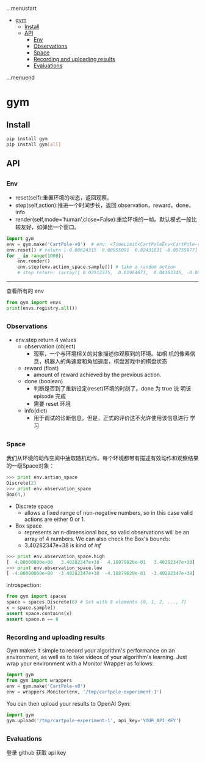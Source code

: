 ...menustart

 - [gym](#e4d81f13f96fb9bc905f4ad89615032b)
     - [Install](#349838fb1d851d3e2014b9fe39203275)
     - [API](#db974238714ca8de634a7ce1d083a14f)
         - [Env](#aa9f9a8454a370443372f6259447844e)
         - [Observations](#263df4303fc8e2f27499caefad0c6f25)
         - [Space](#d511f8439ecde36647437fbba67a4394)
         - [Recording and uploading results](#580d8bcd9865196d4daf2e7514174d27)
         - [Evaluations](#d1ec602319f9da672ff7e6e84f8ec53d)

...menuend


<h2 id="e4d81f13f96fb9bc905f4ad89615032b"></h2>

# gym

<h2 id="349838fb1d851d3e2014b9fe39203275"></h2>

## Install 

```bash
pip install gym
pip install gym[all]
```

<h2 id="db974238714ca8de634a7ce1d083a14f"></h2>

## API

<h2 id="aa9f9a8454a370443372f6259447844e"></h2>

### Env

 - reset(self):重置环境的状态，返回观察。
 - step(self,action):推进一个时间步长，返回 observation，reward，done，info
 - render(self,mode=’human’,close=False):重绘环境的一帧。默认模式一般比 较友好，如弹出一个窗口。


```python
import gym
env = gym.make('CartPole-v0')  # env: <TimeLimit<CartPoleEnv<CartPole-v0>>>
env.reset() # return [-0.00624315  0.00955091  0.02431831 -0.00755877]
for _ in range(1000):
    env.render()
    env.step(env.action_space.sample()) # take a random action
    # step return: (array([ 0.02512375,  0.01964673,  0.04163345, -0.00201724]), 1.0, False, {})
```

--- 

查看所有的 env

```python
from gym import envs
print(envs.registry.all())
```




<h2 id="263df4303fc8e2f27499caefad0c6f25"></h2>

###  Observations
    
 - env.step return 4 values
    - observation (object) 
        - 观察，一个与环境相关的对象描述你观察到的环境。如相 机的像素信息，机器人的角速度和角加速度，棋盘游戏中的棋盘状态
    - reward (float)
        - amount of reward achieved by the previous action.
    - done (boolean)
        - 判断是否到了重新设定(reset)环境的时刻了。done 为 true 说 明该 episode 完成
        - 需要 reset 环境
    - info(dict)
        - 用于调试的诊断信息。但是，正式的评价这不允许使用该信息进行 学习

<h2 id="d511f8439ecde36647437fbba67a4394"></h2>

### Space

我们从环境的动作空间中抽取随机动作。每个环境都带有描述有效动作和观察结果的一级Space对象：

```python
>>> print env.action_space
Discrete(2)
>>> print env.observation_space
Box(4,)
```

 - Discrete space
    - allows a fixed range of non-negative numbers, so in this case valid actions are either 0 or 1.
 - Box space
    - represents an n-dimensional box, so valid observations will be an array of 4 numbers. We can also check the Box's bounds:
    - 3.40282347e+38 is kind of *inf*

```python
>>> print env.observation_space.high
[  4.80000000e+00   3.40282347e+38   4.18879020e-01   3.40282347e+38]
>>> print env.observation_space.low
[ -4.80000000e+00  -3.40282347e+38  -4.18879020e-01  -3.40282347e+38]
```

introspection:

```python
from gym import spaces
space = spaces.Discrete(8) # Set with 8 elements {0, 1, 2, ..., 7}
x = space.sample()
assert space.contains(x)
assert space.n == 8
```

<h2 id="580d8bcd9865196d4daf2e7514174d27"></h2>

### Recording and uploading results

Gym makes it simple to record your algorithm's performance on an environment, as well as to take videos of your algorithm's learning.  Just wrap your environment with a Monitor Wrapper as follows:

```python
import gym
from gym import wrappers
env = gym.make('CartPole-v0')
env = wrappers.Monitor(env, '/tmp/cartpole-experiment-1')
```


You can then upload your results to OpenAI Gym:

```python
import gym
gym.upload('/tmp/cartpole-experiment-1', api_key='YOUR_API_KEY')
```

<h2 id="d1ec602319f9da672ff7e6e84f8ec53d"></h2>

### Evaluations

登录 github 获取 api key



